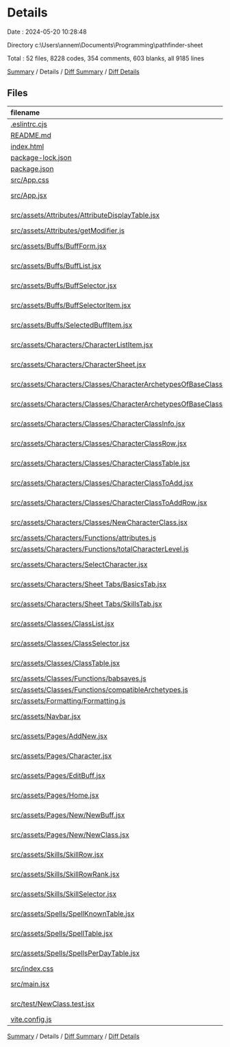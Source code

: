 # Details

Date : 2024-05-20 10:28:48

Directory c:\\Users\\annem\\Documents\\Programming\\pathfinder-sheet

Total : 52 files,  8228 codes, 354 comments, 603 blanks, all 9185 lines

[Summary](results.md) / Details / [Diff Summary](diff.md) / [Diff Details](diff-details.md)

## Files
| filename | language | code | comment | blank | total |
| :--- | :--- | ---: | ---: | ---: | ---: |
| [.eslintrc.cjs](/.eslintrc.cjs) | JavaScript | 21 | 0 | 1 | 22 |
| [README.md](/README.md) | Markdown | 1 | 0 | 0 | 1 |
| [index.html](/index.html) | HTML | 13 | 0 | 1 | 14 |
| [package-lock.json](/package-lock.json) | JSON | 4,465 | 0 | 1 | 4,466 |
| [package.json](/package.json) | JSON | 31 | 0 | 1 | 32 |
| [src/App.css](/src/App.css) | CSS | 37 | 0 | 6 | 43 |
| [src/App.jsx](/src/App.jsx) | JavaScript JSX | 21 | 1 | 4 | 26 |
| [src/assets/Attributes/AttributeDisplayTable.jsx](/src/assets/Attributes/AttributeDisplayTable.jsx) | JavaScript JSX | 99 | 6 | 14 | 119 |
| [src/assets/Attributes/getModifier.js](/src/assets/Attributes/getModifier.js) | JavaScript | 12 | 3 | 0 | 15 |
| [src/assets/Buffs/BuffForm.jsx](/src/assets/Buffs/BuffForm.jsx) | JavaScript JSX | 99 | 14 | 19 | 132 |
| [src/assets/Buffs/BuffList.jsx](/src/assets/Buffs/BuffList.jsx) | JavaScript JSX | 66 | 8 | 8 | 82 |
| [src/assets/Buffs/BuffSelector.jsx](/src/assets/Buffs/BuffSelector.jsx) | JavaScript JSX | 81 | 7 | 11 | 99 |
| [src/assets/Buffs/BuffSelectorItem.jsx](/src/assets/Buffs/BuffSelectorItem.jsx) | JavaScript JSX | 27 | 0 | 6 | 33 |
| [src/assets/Buffs/SelectedBuffItem.jsx](/src/assets/Buffs/SelectedBuffItem.jsx) | JavaScript JSX | 48 | 1 | 14 | 63 |
| [src/assets/Characters/CharacterListItem.jsx](/src/assets/Characters/CharacterListItem.jsx) | JavaScript JSX | 42 | 3 | 5 | 50 |
| [src/assets/Characters/CharacterSheet.jsx](/src/assets/Characters/CharacterSheet.jsx) | JavaScript JSX | 66 | 6 | 12 | 84 |
| [src/assets/Characters/Classes/CharacterArchetypesOfBaseClass.jsx](/src/assets/Characters/Classes/CharacterArchetypesOfBaseClass.jsx) | JavaScript JSX | 13 | 3 | 1 | 17 |
| [src/assets/Characters/Classes/CharacterArchetypesOfBaseClassRow.jsx](/src/assets/Characters/Classes/CharacterArchetypesOfBaseClassRow.jsx) | JavaScript JSX | 24 | 3 | 0 | 27 |
| [src/assets/Characters/Classes/CharacterClassInfo.jsx](/src/assets/Characters/Classes/CharacterClassInfo.jsx) | JavaScript JSX | 63 | 0 | 5 | 68 |
| [src/assets/Characters/Classes/CharacterClassRow.jsx](/src/assets/Characters/Classes/CharacterClassRow.jsx) | JavaScript JSX | 82 | 4 | 14 | 100 |
| [src/assets/Characters/Classes/CharacterClassTable.jsx](/src/assets/Characters/Classes/CharacterClassTable.jsx) | JavaScript JSX | 101 | 6 | 14 | 121 |
| [src/assets/Characters/Classes/CharacterClassToAdd.jsx](/src/assets/Characters/Classes/CharacterClassToAdd.jsx) | JavaScript JSX | 61 | 13 | 13 | 87 |
| [src/assets/Characters/Classes/CharacterClassToAddRow.jsx](/src/assets/Characters/Classes/CharacterClassToAddRow.jsx) | JavaScript JSX | 65 | 14 | 10 | 89 |
| [src/assets/Characters/Classes/NewCharacterClass.jsx](/src/assets/Characters/Classes/NewCharacterClass.jsx) | JavaScript JSX | 72 | 6 | 8 | 86 |
| [src/assets/Characters/Functions/attributes.js](/src/assets/Characters/Functions/attributes.js) | JavaScript | 4 | 0 | 0 | 4 |
| [src/assets/Characters/Functions/totalCharacterLevel.js](/src/assets/Characters/Functions/totalCharacterLevel.js) | JavaScript | 16 | 3 | 1 | 20 |
| [src/assets/Characters/SelectCharacter.jsx](/src/assets/Characters/SelectCharacter.jsx) | JavaScript JSX | 57 | 2 | 14 | 73 |
| [src/assets/Characters/Sheet Tabs/BasicsTab.jsx](/src/assets/Characters/Sheet%20Tabs/BasicsTab.jsx) | JavaScript JSX | 99 | 5 | 6 | 110 |
| [src/assets/Characters/Sheet Tabs/SkillsTab.jsx](/src/assets/Characters/Sheet%20Tabs/SkillsTab.jsx) | JavaScript JSX | 54 | 5 | 11 | 70 |
| [src/assets/Classes/ClassList.jsx](/src/assets/Classes/ClassList.jsx) | JavaScript JSX | 29 | 1 | 4 | 34 |
| [src/assets/Classes/ClassSelector.jsx](/src/assets/Classes/ClassSelector.jsx) | JavaScript JSX | 85 | 18 | 11 | 114 |
| [src/assets/Classes/ClassTable.jsx](/src/assets/Classes/ClassTable.jsx) | JavaScript JSX | 78 | 4 | 15 | 97 |
| [src/assets/Classes/Functions/babsaves.js](/src/assets/Classes/Functions/babsaves.js) | JavaScript | 16 | 4 | 3 | 23 |
| [src/assets/Classes/Functions/compatibleArchetypes.js](/src/assets/Classes/Functions/compatibleArchetypes.js) | JavaScript | 106 | 17 | 19 | 142 |
| [src/assets/Formatting/Formatting.js](/src/assets/Formatting/Formatting.js) | JavaScript | 11 | 2 | 1 | 14 |
| [src/assets/Navbar.jsx](/src/assets/Navbar.jsx) | JavaScript JSX | 20 | 0 | 1 | 21 |
| [src/assets/Pages/AddNew.jsx](/src/assets/Pages/AddNew.jsx) | JavaScript JSX | 52 | 1 | 8 | 61 |
| [src/assets/Pages/Character.jsx](/src/assets/Pages/Character.jsx) | JavaScript JSX | 19 | 1 | 4 | 24 |
| [src/assets/Pages/EditBuff.jsx](/src/assets/Pages/EditBuff.jsx) | JavaScript JSX | 10 | 0 | 1 | 11 |
| [src/assets/Pages/Home.jsx](/src/assets/Pages/Home.jsx) | JavaScript JSX | 9 | 0 | 1 | 10 |
| [src/assets/Pages/New/NewBuff.jsx](/src/assets/Pages/New/NewBuff.jsx) | JavaScript JSX | 58 | 2 | 11 | 71 |
| [src/assets/Pages/New/NewClass.jsx](/src/assets/Pages/New/NewClass.jsx) | JavaScript JSX | 1,116 | 107 | 167 | 1,390 |
| [src/assets/Skills/SkillRow.jsx](/src/assets/Skills/SkillRow.jsx) | JavaScript JSX | 103 | 13 | 19 | 135 |
| [src/assets/Skills/SkillRowRank.jsx](/src/assets/Skills/SkillRowRank.jsx) | JavaScript JSX | 98 | 13 | 14 | 125 |
| [src/assets/Skills/SkillSelector.jsx](/src/assets/Skills/SkillSelector.jsx) | JavaScript JSX | 95 | 15 | 19 | 129 |
| [src/assets/Spells/SpellKnownTable.jsx](/src/assets/Spells/SpellKnownTable.jsx) | JavaScript JSX | 125 | 11 | 23 | 159 |
| [src/assets/Spells/SpellTable.jsx](/src/assets/Spells/SpellTable.jsx) | JavaScript JSX | 143 | 29 | 39 | 211 |
| [src/assets/Spells/SpellsPerDayTable.jsx](/src/assets/Spells/SpellsPerDayTable.jsx) | JavaScript JSX | 11 | 1 | 2 | 14 |
| [src/index.css](/src/index.css) | CSS | 190 | 1 | 36 | 227 |
| [src/main.jsx](/src/main.jsx) | JavaScript JSX | 9 | 0 | 2 | 11 |
| [src/test/NewClass.test.jsx](/src/test/NewClass.test.jsx) | JavaScript JSX | 0 | 0 | 1 | 1 |
| [vite.config.js](/vite.config.js) | JavaScript | 5 | 1 | 2 | 8 |

[Summary](results.md) / Details / [Diff Summary](diff.md) / [Diff Details](diff-details.md)
